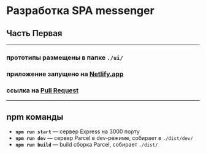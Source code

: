 # Разработка SPA messenger 
## Часть Первая
---
### **прототипы размещены в папке `./ui/`**

### приложение запущено на [Netlify.app](https://netlify.app)
### ссылка на [Pull Request]() 
---
## npm команды

- **`npm run start`** — сервер Express на 3000 порту
- **`npm run dev`** — сервер Parcel в dev-режиме, собирает в `./dist/dev/`
- **`npm run build`** — build сборка Parcel, собирает `./dist/`
